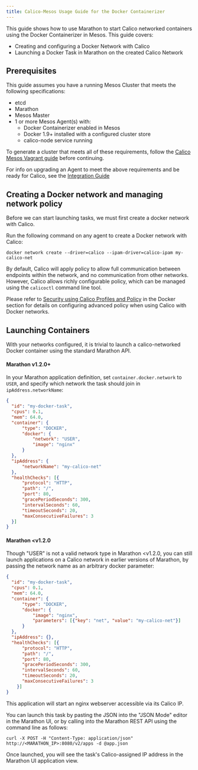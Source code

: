 ```yaml
---
title: Calico-Mesos Usage Guide for the Docker Containerizer
---
```


This guide shows how to use Marathon to start
Calico networked containers using the Docker
Containerizer in Mesos.  This guide covers:
-  Creating and configuring a Docker Network with Calico
-  Launching a Docker Task in Marathon on the created Calico Network

## Prerequisites
This guide assumes you have a running Mesos Cluster that meets the following specifications:

- etcd
- Marathon
- Mesos Master
- 1 or more Mesos Agent(s) with:
  - Docker Containerizer enabled in Mesos
  - Docker 1.9+ installed with a configured cluster store
  - calico-node service running

To generate a cluster that meets all of these requirements, follow the [Calico Mesos Vagrant guide]({{site.baseurl}}/{{page.version}}/getting-started/mesos/vagrant) before continuing.

For info on upgrading an Agent to meet the above requirements and be ready for Calico, see the [Integration Guide]({{site.baseurl}}/{{page.version}}/getting-started/mesos/installation/integration)


## Creating a Docker network and managing network policy

Before we can start launching tasks, we must first create a docker network with Calico.

Run the following command on any agent to create a Docker network with Calico:

```shell
docker network create --driver=calico --ipam-driver=calico-ipam my-calico-net
```

By default, Calico will apply policy to allow full communication between endpoints
within the network, and no  communication from other networks.  However,
Calico allows richly configurable policy, which can be managed using the `calicoctl`
command line tool.

Please refer to
[Security using Calico Profiles and Policy]({{site.baseurl}}/{{page.version}}/getting-started/docker/tutorials/security-using-calico-profiles-and-policy)
in the Docker section for details on configuring advanced policy when using
Calico with Docker networks.

## Launching Containers
With your networks configured, it is trivial to launch a calico-networked Docker container using the standard Marathon API.

#### Marathon v1.2.0+
In your Marathon application definition, set `container.docker.network` to `USER`, and specify which network the task should join in `ipAddress.networkName`:

```json
{
  "id": "my-docker-task",
  "cpus": 0.1,
  "mem": 64.0,
  "container": {
      "type": "DOCKER",
      "docker": {
          "network": "USER",
          "image": "nginx"
      }
  },
  "ipAddress": {
      "networkName": "my-calico-net"
  },
  "healthChecks": [{
      "protocol": "HTTP",
      "path": "/",
      "port": 80,
      "gracePeriodSeconds": 300,
      "intervalSeconds": 60,
      "timeoutSeconds": 20,
      "maxConsecutiveFailures": 3
  }]
}
```

#### Marathon <v1.2.0
Though "USER" is not a valid network type in Marathon <v1.2.0, you can still launch applications on a Calico network in earlier versions of Marathon, by passing the network name as an arbitrary docker parameter:

```json
{
  "id": "my-docker-task",
  "cpus": 0.1,
  "mem": 64.0,
  "container": {
      "type": "DOCKER",
      "docker": {
          "image": "nginx",
          "parameters": [{"key": "net", "value": "my-calico-net"}]
      }
  },
  "ipAddress": {},
  "healthChecks": [{
      "protocol": "HTTP",
      "path": "/",
      "port": 80,
      "gracePeriodSeconds": 300,
      "intervalSeconds": 60,
      "timeoutSeconds": 20,
      "maxConsecutiveFailures": 3
    }]
}
```

This application will start an nginx webserver accessible via its Calico IP.

You can launch this task by pasting the JSON into the "JSON Mode" editor in the Marathon UI, or by calling into the Marathon REST API
using the command line as follows:

	curl -X POST -H "Content-Type: application/json" http://<MARATHON_IP>:8080/v2/apps -d @app.json

Once launched, you will see the task's Calico-assigned IP address in the Marathon UI application view.
